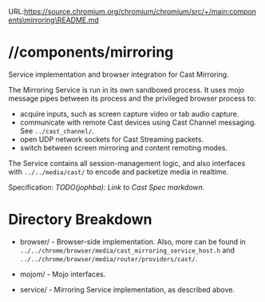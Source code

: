 URL:https://source.chromium.org/chromium/chromium/src/+/main:components\mirroring\README.md
# //components/mirroring

Service implementation and browser integration for Cast Mirroring.

The Mirroring Service is run in its own sandboxed process. It uses mojo
message pipes between its process and the privileged browser process to:

 * acquire inputs, such as screen capture video or tab audio capture.
 * communicate with remote Cast devices using Cast Channel messaging. See `../cast_channel/`.
 * open UDP network sockets for Cast Streaming packets.
 * switch between screen mirroring and content remoting modes.

The Service contains all session-management logic, and also interfaces with
`../../media/cast/` to encode and packetize media in realtime.

Specification: *TODO(jophba): Link to Cast Spec markdown.*

# Directory Breakdown

* browser/ - Browser-side implementation. Also, more can be found in
  `../../chrome/browser/media/cast_mirroring_service_host.h` and
  `../../chrome/browser/media/router/providers/cast/`.

* mojom/ - Mojo interfaces.

* service/ - Mirroring Service implementation, as described above.
